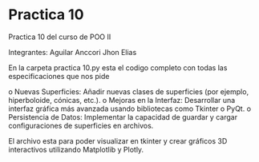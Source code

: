 # Practica 10

Practica 10 del curso de POO II 

Integrantes:
  Aguilar Anccori Jhon Elias


En la carpeta practica 10.py esta el codigo completo con todas las especificaciones que nos pide

o	Nuevas Superficies: Añadir nuevas clases de superficies (por ejemplo, hiperboloide, cónicas, etc.).
o	Mejoras en la Interfaz: Desarrollar una interfaz gráfica más avanzada usando bibliotecas como Tkinter o PyQt.
o	Persistencia de Datos: Implementar la capacidad de guardar y cargar configuraciones de superficies en archivos.

El archivo esta para poder visualizar en tkinter y crear gráficos 3D interactivos utilizando Matplotlib y Plotly.
